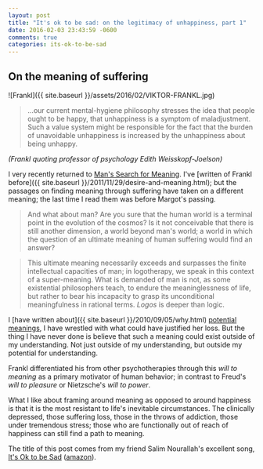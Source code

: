 ```yaml
---
layout: post
title: "It's ok to be sad: on the legitimacy of unhappiness, part 1"
date: 2016-02-03 23:43:59 -0600
comments: true
categories: its-ok-to-be-sad
---
```


## On the meaning of suffering

![Frankl]({{ site.baseurl }}/assets/2016/02/VIKTOR-FRANKL.jpg)

> ...our current mental-hygiene philosophy stresses the idea that people ought to be happy, that unhappiness is a symptom of maladjustment. Such a value system might be responsible for the fact that the burden of unavoidable unhappiness is increased by the unhappiness about being unhappy.

<span class="small">_(Frankl quoting professor of psychology Edith Weisskopf-Joelson)_</span>

I very recently returned to [Man's Search for Meaning](https://en.wikipedia.org/wiki/Man%27s_Search_for_Meaning). I've [written of Frankl before]({{ site.baseurl }}/2011/11/29/desire-and-meaning.html); but the passages on finding meaning through suffering have taken on a different meaning; the last time I read them was before Margot's passing.

> And what about man? Are you sure that the human world is a terminal point in the evolution of the cosmos? Is it not conceivable that there is still another dimension, a world beyond man's world; a world in which the question of an ultimate meaning of human suffering would find an answer?

> This ultimate meaning necessarily exceeds and surpasses the finite intellectual capacities of man; in logotherapy, we speak in this context of a super-meaning. What is demanded of man is not, as some existential philosophers teach, to endure the meaninglessness of life, but rather to bear his incapacity to grasp its unconditional meaningfulness in rational terms. _Logos_ is deeper than logic.

I [have written about]({{ site.baseurl }}/2010/09/05/why.html) [potential meanings](http://for-m.net/), I have wrestled with what could have justified her loss. But the thing I have never done is believe that such a meaning could exist outside of my understanding. Not just outside of my understanding, but outside my potential for understanding.

Frankl differentiated his from other psychotherapies through this _will to meaning_ as a primary motivator of human behavior; in contrast to Freud's _will to pleasure_ or Nietzsche's _will to power_.

What I like about framing around meaning as opposed to around happiness is that it is the most resistant to life's inevitable circumstances. The clinically depressed, those suffering loss, those in the throws of addiction, those under tremendous stress; those who are functionally out of reach of happiness can still find a path to meaning.

<span class="small">The title of this post comes from my friend Salim Nourallah's excellent song, [It's Ok to be Sad](https://vimeo.com/musicstore/track/159827/its-ok-to-be-sad-by-salim-nourallah) ([amazon](https://www.amazon.com/gp/product/B007TDA632)).</span>
